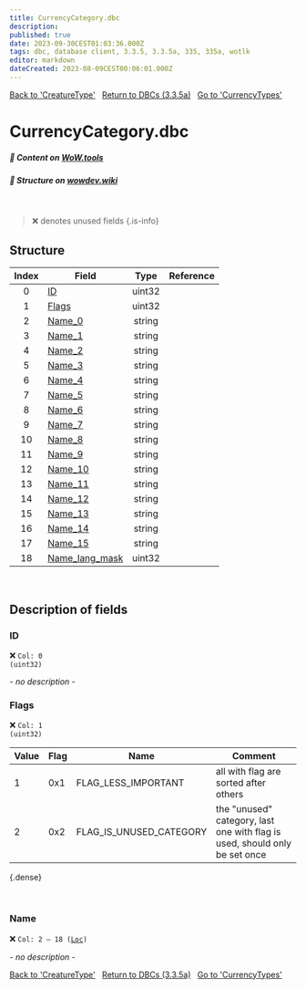 ```yaml
---
title: CurrencyCategory.dbc
description:
published: true
date: 2023-09-30CEST01:03:36.000Z
tags: dbc, database client, 3.3.5, 3.3.5a, 335, 335a, wotlk
editor: markdown
dateCreated: 2023-08-09CEST00:06:01.000Z
---
```

<a href="https://trinitycore.info/files/DBC/335/creaturetype" class="mt-5 v-btn v-btn--depressed v-btn--flat v-btn--outlined theme--light v-size--default darkblue--text text--lighten-3"><span class="v-btn__content"><i aria-hidden="true" class="v-icon notranslate v-icon--left mdi mdi-arrow-left theme--light"></i><span>Back to 'CreatureType'</span></span></a>&nbsp;&nbsp;&nbsp;<a href="https://trinitycore.info/files/DBC/335/home" class="mt-5 v-btn v-btn--depressed v-btn--flat v-btn--outlined theme--light v-size--default darkblue--text text--lighten-3"><span class="v-btn__content"><i aria-hidden="true" class="v-icon notranslate v-icon--left mdi mdi-home-outline theme--light"></i><span>Return to DBCs (3.3.5a)</span></span></a>&nbsp;&nbsp;&nbsp;<a href="https://trinitycore.info/files/DBC/335/currencytypes" class="mt-5 v-btn v-btn--depressed v-btn--flat v-btn--outlined theme--light v-size--default darkblue--text text--lighten-3"><span class="v-btn__content"><span>Go to 'CurrencyTypes'</span><i aria-hidden="true" class="v-icon notranslate v-icon--right mdi mdi-arrow-right theme--light"></i></span></a>

# CurrencyCategory.dbc
##### :open_book: Content on [WoW.tools](https://wow.tools/dbc/?dbc=currencycategory&build=3.3.5.12340)
##### :pencil: Structure on [wowdev.wiki](https://wowdev.wiki/DB/CurrencyCategory)
&nbsp;

> :x: denotes unused fields
{.is-info}


## Structure

| Index | Field | Type | Reference |
| :---: | --- | :---: | --- |
| 0 | [ID](#id) | uint32 |  |
| 1 | [Flags](#flags) | uint32 |  |
| 2 | [Name_0](#name) | string |  |
| 3 | [Name_1](#name) | string |  |
| 4 | [Name_2](#name) | string |  |
| 5 | [Name_3](#name) | string |  |
| 6 | [Name_4](#name) | string |  |
| 7 | [Name_5](#name) | string |  |
| 8 | [Name_6](#name) | string |  |
| 9 | [Name_7](#name) | string |  |
| 10 | [Name_8](#name) | string |  |
| 11 | [Name_9](#name) | string |  |
| 12 | [Name_10](#name) | string |  |
| 13 | [Name_11](#name) | string |  |
| 14 | [Name_12](#name) | string |  |
| 15 | [Name_13](#name) | string |  |
| 16 | [Name_14](#name) | string |  |
| 17 | [Name_15](#name) | string |  |
| 18 | [Name_lang_mask](#name) | uint32 |  |
&nbsp;
## Description of fields

### ID
:x: <code>Col: 0 (uint32)</code>

*- no description -*
&nbsp;

### Flags
:x: <code>Col: 1 (uint32)</code>

| Value | Flag | Name | Comment |
|-------|------|------|---------|
| 1 | 0x1 | FLAG_LESS_IMPORTANT | all with flag are sorted after others |
| 2 | 0x2 | FLAG_IS_UNUSED_CATEGORY | the "unused" category, last one with flag is used, should only be set once |
{.dense}

&nbsp;

### Name
:x: <code>Col: 2 &ndash; 18 ([Loc](/how-to/localization))</code>

*- no description -*
&nbsp;

<a href="https://trinitycore.info/files/DBC/335/creaturetype" class="mt-5 v-btn v-btn--depressed v-btn--flat v-btn--outlined theme--light v-size--default darkblue--text text--lighten-3"><span class="v-btn__content"><i aria-hidden="true" class="v-icon notranslate v-icon--left mdi mdi-arrow-left theme--light"></i><span>Back to 'CreatureType'</span></span></a>&nbsp;&nbsp;&nbsp;<a href="https://trinitycore.info/files/DBC/335/home" class="mt-5 v-btn v-btn--depressed v-btn--flat v-btn--outlined theme--light v-size--default darkblue--text text--lighten-3"><span class="v-btn__content"><i aria-hidden="true" class="v-icon notranslate v-icon--left mdi mdi-home-outline theme--light"></i><span>Return to DBCs (3.3.5a)</span></span></a>&nbsp;&nbsp;&nbsp;<a href="https://trinitycore.info/files/DBC/335/currencytypes" class="mt-5 v-btn v-btn--depressed v-btn--flat v-btn--outlined theme--light v-size--default darkblue--text text--lighten-3"><span class="v-btn__content"><span>Go to 'CurrencyTypes'</span><i aria-hidden="true" class="v-icon notranslate v-icon--right mdi mdi-arrow-right theme--light"></i></span></a>
